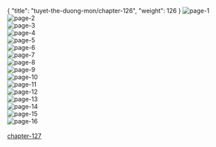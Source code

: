 { "title": "tuyet-the-duong-mon/chapter-126", "weight": 126 }
<img src="tuyet-the-duong-mon_0126_01-9372f96d4f93265937a7552dd6fdebaf.webp" alt="page-1" origin="http://1.bp.blogspot.com/-RZ4nBYukRwo/WgwewdyBAgI/AAAAAAAAjFU/o-UnXePM-z84JLElbPDJIEjpWzznfB1ywCLcBGAs/s1600/0001.jpg?imgmax=0"><br/>
<img src="tuyet-the-duong-mon_0126_02-82b8c1df58df4f33c3f793bfb4b3a81f.webp" alt="page-2" origin="http://1.bp.blogspot.com/-azombcFhTkU/WgwewYIX_nI/AAAAAAAAjFY/9cUp3QDoTyQ5xy9HC8iLtXhmc0l_EE6swCLcBGAs/s1600/0002.jpg?imgmax=0"><br/>
<img src="tuyet-the-duong-mon_0126_03-553d62916d87bf5a6fdbfdd1547dadb8.webp" alt="page-3" origin="http://1.bp.blogspot.com/-mo3VGVexgso/Wgwexaf9YoI/AAAAAAAAjFc/RZ-_x1nbHJQ2oOzKYPkcDMBt3il8ry3MwCLcBGAs/s1600/0003.jpg?imgmax=0"><br/>
<img src="tuyet-the-duong-mon_0126_04-39e57df34151d54a8be726ad00d4a0e2.webp" alt="page-4" origin="http://1.bp.blogspot.com/-ILwJVl-VmWc/Wgwex-qI1xI/AAAAAAAAjFk/iMwd3A-YsiQ8Z7htiLt-qByekQJQOOmxQCLcBGAs/s1600/0004.jpg?imgmax=0"><br/>
<img src="tuyet-the-duong-mon_0126_05-af8265b6382886dbeadc705cc95c68dd.webp" alt="page-5" origin="http://1.bp.blogspot.com/-_kKsa5K2kBM/WgweyBdSp1I/AAAAAAAAjFg/2pVImAjk454roGV0zYZr29zkHCXjO6V3gCLcBGAs/s1600/0005.jpg?imgmax=0"><br/>
<img src="tuyet-the-duong-mon_0126_06-dd07724bbe13b823eb0228b87f790481.webp" alt="page-6" origin="http://1.bp.blogspot.com/-5qBIF8obutg/WgweyQRIByI/AAAAAAAAjFo/zBb-03HK9nsgzaATEUBOP9jXS7jkPvi9wCLcBGAs/s1600/0006.jpg?imgmax=0"><br/>
<img src="tuyet-the-duong-mon_0126_07-6acfc7c04c84d27f4a0b0f7ad2fb2246.webp" alt="page-7" origin="http://1.bp.blogspot.com/-ZTPOy2aarLU/WgweyqUYOmI/AAAAAAAAjFw/GlV2FajbswURLGBQ00W3YJ5EF7UbZ5VewCLcBGAs/s1600/0007.jpg?imgmax=0"><br/>
<img src="tuyet-the-duong-mon_0126_08-76d4bfc2823ee6156e90e681cdafff18.webp" alt="page-8" origin="http://1.bp.blogspot.com/-ouAKzCjSlCQ/WgweypdP15I/AAAAAAAAjFs/8bdnNC0kZzE8qH0R-7gs8YEnEZwLYJRawCLcBGAs/s1600/0008.jpg?imgmax=0"><br/>
<img src="tuyet-the-duong-mon_0126_09-0f54cb3e8e1fe5075774117842cc3fb7.webp" alt="page-9" origin="http://1.bp.blogspot.com/-Bqz1Gp34ezU/WgwezCp7weI/AAAAAAAAjF0/wri_72EZ-kw_Qj4zMVa0r6TKAPd4YNDZQCLcBGAs/s1600/0009.jpg?imgmax=0"><br/>
<img src="tuyet-the-duong-mon_0126_10-824034ff6c7b38e73ff67720b40e3a24.webp" alt="page-10" origin="http://1.bp.blogspot.com/-sLaav88iWdc/WgwezmhLqDI/AAAAAAAAjF4/_qd5NjMioPU2ggxvnh-x8SuB2sI0q-8EwCLcBGAs/s1600/0010.jpg?imgmax=0"><br/>
<img src="tuyet-the-duong-mon_0126_11-499a13b5533f61c13a9a11d95342b755.webp" alt="page-11" origin="http://1.bp.blogspot.com/-tS-QIqpc11A/Wgwe0ffV2FI/AAAAAAAAjF8/gqEcvYHJCUw4oMAt6s0-5M54xzQaryHeACLcBGAs/s1600/0011.jpg?imgmax=0"><br/>
<img src="tuyet-the-duong-mon_0126_12-229fed8197e3e6f9ef7001fc03140eec.webp" alt="page-12" origin="http://1.bp.blogspot.com/-e471ASvt5kU/Wgwe0fYsGHI/AAAAAAAAjGA/2JuBjQ4h6KMsqM2mzbwFbl8LwVKHsj1-wCLcBGAs/s1600/0012.jpg?imgmax=0"><br/>
<img src="tuyet-the-duong-mon_0126_13-44e5973ff3e4445bf900e34db5f024ad.webp" alt="page-13" origin="http://1.bp.blogspot.com/-TDmiaYr4diA/Wgwe0nOEtoI/AAAAAAAAjGE/Tuzl62MHDOwjbxDNUb4mnac_46XaE5iEQCLcBGAs/s1600/0013.jpg?imgmax=0"><br/>
<img src="tuyet-the-duong-mon_0126_14-cab3f042e39b0a16b345425bc120693d.webp" alt="page-14" origin="http://1.bp.blogspot.com/-CBRKry3bz0k/Wgwe1VMCu6I/AAAAAAAAjGI/rxdbWb0fGtsVk8STxt4EokfJy7iZH7YegCLcBGAs/s1600/0014.jpg?imgmax=0"><br/>
<img src="tuyet-the-duong-mon_0126_15-7576baa6f517eaef5cb2bbcd9ec1575a.webp" alt="page-15" origin="http://1.bp.blogspot.com/-ojXQA4VOLZk/Wgwe1_uFL2I/AAAAAAAAjGM/lr4xrxAhNmsgKwd02jN-eMQK6qYCro6BQCLcBGAs/s1600/0015.jpg?imgmax=0"><br/>
<img src="tuyet-the-duong-mon_0126_16-8659804ce72b5a4404539077c72ecc41.webp" alt="page-16" origin="http://1.bp.blogspot.com/-jhV0iYDynOY/Wgwe2B4-mZI/AAAAAAAAjGQ/IrofOdMfDYgmLcfXXsehC8AyinrvdJIogCLcBGAs/s1600/0016.jpg?imgmax=0"><br/>
<br/><a class="nextchap" href="/tuyet-the-duong-mon/chapter-127">chapter-127</a>
